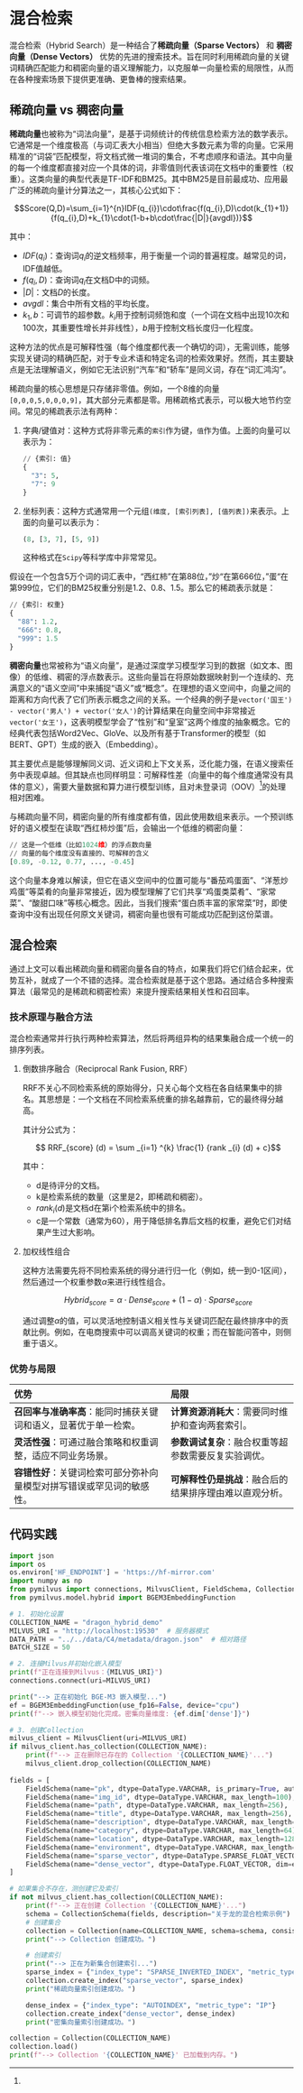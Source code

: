 # 混合检索

混合检索（Hybrid Search）是一种结合了**稀疏向量（Sparse Vectors）** 和 **稠密向量（Dense Vectors）** 优势的先进的搜索技术。旨在同时利用稀疏向量的关键词精确匹配能力和稠密向量的语义理解能力，以克服单一向量检索的局限性，从而在各种搜索场景下提供更准确、更鲁棒的搜索结果。 

## 稀疏向量 vs 稠密向量

**稀疏向量**也被称为“词法向量”，是基于词频统计的传统信息检索方法的数学表示。它通常是一个维度极高（与词汇表大小相当）但绝大多数元素为零的向量。它采用精准的“词袋”匹配模型，将文档式微一堆词的集合，不考虑顺序和语法。其中向量的每一个维度都直接对应一个具体的词，非零值则代表该词在文档中的重要性（权重）。这类向量的典型代表是TF-IDF和BM25。其中BM25是目前最成功、应用最广泛的稀疏向量计分算法之一，其核心公式如下：

$$Score(Q,D)=\sum_{i=1}^{n}IDF(q_{i})\cdot\frac{f(q_{i},D)\cdot(k_{1}+1)}{f(q_{i},D)+k_{1}\cdot(1-b+b\cdot\frac{|D|}{avgdl})}$$

其中：

- $IDF(q_i)$：查询词$q_i$的逆文档频率，用于衡量一个词的普遍程度。越常见的词，IDF值越低。
- $f(q_i, D)$：查询词$q_i$在文档D中的词频。
- $|D|$：文档$D$的长度。
- $avgdl$：集合中所有文档的平均长度。
- $k_1, b$：可调节的超参数。$k_i$用于控制词频饱和度（一个词在文档中出现10次和100次，其重要性增长并非线性），$b$用于控制文档长度归一化程度。

这种方法的优点是可解释性强（每个维度都代表一个确切的词），无需训练，能够实现关键词的精确匹配，对于专业术语和特定名词的检索效果好。然而，其主要缺点是无法理解语义，例如它无法识别“汽车”和“轿车”是同义词，存在“词汇鸿沟”。

稀疏向量的核心思想是只存储非零值。例如，一个8维的向量`[0,0,0,5,0,0,0,9]`，其大部分元素都是零。用稀疏格式表示，可以极大地节约空间。常见的稀疏表示法有两种：

1. 字典/键值对：这种方式将非零元素的`索引`作为键，`值`作为值。上面的向量可以表示为：

   ```python
   // {索引: 值}
   {
     "3": 5,
     "7": 9
   }
   ```

2. 坐标列表：这种方式通常用一个元组`(维度, [索引列表], [值列表])`来表示。上面的向量可以表示为：

   ```python
   (8, [3, 7], [5, 9])
   ```

   这种格式在`Scipy`等科学库中非常常见。

假设在一个包含5万个词的词汇表中，“西红柿”在第88位，”炒“在第666位，”蛋“在第999位，它们的BM25权重分别是1.2、0.8、1.5。那么它的稀疏表示就是：

```python
// {索引: 权重}
{
  "88": 1.2,
  "666": 0.8,
  "999": 1.5
}
```



**稠密向量**也常被称为“语义向量”，是通过深度学习模型学习到的数据（如文本、图像）的低维、稠密的浮点数表示。这些向量旨在将原始数据映射到一个连续的、充满意义的“语义空间”中来捕捉“语义”或“概念”。在理想的语义空间中，向量之间的距离和方向代表了它们所表示概念之间的关系。一个经典的例子是`vector('国王') - vector('男人') + vector('女人')`的计算结果在向量空间中非常接近`vector('女王')`，这表明模型学会了“性别”和“皇室”这两个维度的抽象概念。它的经典代表包括Word2Vec、GloVe、以及所有基于Transformer的模型（如BERT、GPT）生成的嵌入（Embedding）。

其主要优点是能够理解同义词、近义词和上下文关系，泛化能力强，在语义搜索任务中表现卓越。但其缺点也同样明显：可解释性差（向量中的每个维度通常没有具体的意义），需要大量数据和算力进行模型训练，且对未登录词（OOV）[^1]的处理相对困难。

与稀疏向量不同，稠密向量的所有维度都有值，因此使用数组来表示。一个预训练好的语义模型在读取“西红柿炒蛋”后，会输出一个低维的稠密向量：

```python
// 这是一个低维（比如1024维）的浮点数向量
// 向量的每个维度没有直接的、可解释的含义
[0.89, -0.12, 0.77, ..., -0.45]
```

这个向量本身难以解读，但它在语义空间中的位置可能与“番茄鸡蛋面”、“洋葱炒鸡蛋”等菜肴的向量非常接近，因为模型理解了它们共享“鸡蛋类菜肴”、“家常菜”、“酸甜口味”等核心概念。因此，当我们搜索“蛋白质丰富的家常菜”时，即使查询中没有出现任何原文关键词，稠密向量也很有可能成功匹配到这份菜谱。

## 混合检索

通过上文可以看出稀疏向量和稠密向量各自的特点，如果我们将它们结合起来，优势互补，就成了一个不错的选择。混合检索就是基于这个思路。通过结合多种搜索算法（最常见的是稀疏和稠密检索）来提升搜索结果相关性和召回率。

### 技术原理与融合方法

混合检索通常并行执行两种检索算法，然后将两组异构的结果集融合成一个统一的排序列表。

1. 倒数排序融合（Reciprocal Rank Fusion, RRF）

   RRF不关心不同检索系统的原始得分，只关心每个文档在各自结果集中的排名。其思想是：一个文档在不同检索系统重的排名越靠前，它的最终得分越高。

   其计分公式为：

   $$ RRF_{score} (d) = \sum _{i=1} ^{k} \frac{1} {rank _{i} (d) + c}$$

   其中：

   - d是待评分的文档。
   - k是检索系统的数量（这里是2，即稀疏和稠密）。
   - $rank_i(d)$是文档d在第i个检索系统中的排名。
   - c是一个常数（通常为60），用于降低排名靠后文档的权重，避免它们对结果产生过大影响。

2. 加权线性组合

   这种方法需要先将不同检索系统的得分进行归一化（例如，统一到0-1区间），然后通过一个权重参数$\alpha$来进行线性组合。

    $$Hybrid_{score}=\alpha\cdot Dense_{score}+(1-\alpha)\cdot Sparse_{score}$$

   通过调整$\alpha$的值，可以灵活地控制语义相关性与关键词匹配在最终排序中的贡献比例。例如，在电商搜索中可以调高关键词的权重；而在智能问答中，则侧重于语义。

### 优势与局限

| 优势 | 局限 |
| :--- | :--- |
| **召回率与准确率高**：能同时捕获关键词和语义，显著优于单一检索。 | **计算资源消耗大**：需要同时维护和查询两套索引。 |
| **灵活性强**：可通过融合策略和权重调整，适应不同业务场景。 | **参数调试复杂**：融合权重等超参数需要反复实验调优。 |
| **容错性好**：关键词检索可部分弥补向量模型对拼写错误或罕见词的敏感性。 | **可解释性仍是挑战**：融合后的结果排序理由难以直观分析。 |

## 代码实践

```python
import json
import os
os.environ['HF_ENDPOINT'] = 'https://hf-mirror.com'
import numpy as np
from pymilvus import connections, MilvusClient, FieldSchema, CollectionSchema, DataType, Collection, AaaSearchRequest, RRFRanker
from pymilvus.model.hybrid import BGEM3EmbeddingFunction

# 1. 初始化设置
COLLECTION_NAME = "dragon_hybrid_demo"
MILVUS_URI = "http://localhost:19530"  # 服务器模式
DATA_PATH = "../../data/C4/metadata/dragon.json"  # 相对路径
BATCH_SIZE = 50

# 2. 连接Milvus并初始化嵌入模型
print(f"正在连接到Milvus：{MILVUS_URI}")
connections.connect(uri=MILVUS_URI)

print("--> 正在初始化 BGE-M3 嵌入模型...")
ef = BGEM3EmbeddingFunction(use_fp16=False, device="cpu")
print(f"--> 嵌入模型初始化完成。密集向量维度: {ef.dim['dense']}")

# 3. 创建Collection
milvus_client = MilvusClient(uri=MILVUS_URI)
if milvus_client.has_collection(COLLECTION_NAME):
    print(f"--> 正在删除已存在的 Collection '{COLLECTION_NAME}'...")
    milvus_client.drop_collection(COLLECTION_NAME)
    
fields = [
    FieldSchema(name="pk", dtype=DataType.VARCHAR, is_primary=True, auto_id=True, max_length=100),
    FieldSchema(name="img_id", dtype=DataType.VARCHAR, max_length=100),
    FieldSchema(name="path", dtype=DataType.VARCHAR, max_length=256),
    FieldSchema(name="title", dtype=DataType.VARCHAR, max_length=256),
    FieldSchema(name="description", dtype=DataType.VARCHAR, max_length=4096),
    FieldSchema(name="category", dtype=DataType.VARCHAR, max_length=64),
    FieldSchema(name="location", dtype=DataType.VARCHAR, max_length=128),
    FieldSchema(name="environment", dtype=DataType.VARCHAR, max_length=64),
    FieldSchema(name="sparse_vector", dtype=DataType.SPARSE_FLOAT_VECTOR),
    FieldSchema(name="dense_vector", dtype=DataType.FLOAT_VECTOR, dim=ef.dim["dense"])
]

# 如果集合不存在，测创建它及索引
if not milvus_client.has_collection(COLLECTION_NAME):
    print(f"--> 正在创建 Collection '{COLLECTION_NAME}'...")
    schema = CollectionSchema(fields, description="关于龙的混合检索示例")
    # 创建集合
    collection = Collection(name=COLLECTION_NAME, schema=schema, consistency_level="Strong")
    print("--> Collection 创建成功。")

    # 创建索引
    print("--> 正在为新集合创建索引...")
    sparse_index = {"index_type": "SPARSE_INVERTED_INDEX", "metric_type": "IP"}
    collection.create_index("sparse_vector", sparse_index)
    print("稀疏向量索引创建成功。")

    dense_index = {"index_type": "AUTOINDEX", "metric_type": "IP"}
    collection.create_index("dense_vector", dense_index)
    print("密集向量索引创建成功。")

collection = Collection(COLLECTION_NAME)
collection.load()
print(f"--> Collection '{COLLECTION_NAME}' 已加载到内存。")
```



[^1]:



